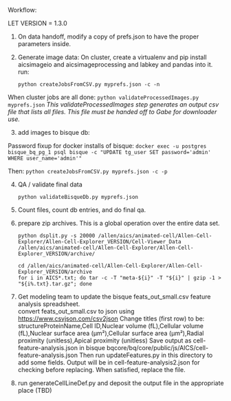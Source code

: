 Workflow:

LET VERSION = 1.3.0

1. On data handoff, modify a copy of prefs.json to have the proper parameters inside.

2. Generate image data: 
On cluster, create a virtualenv and pip install aicsimageio and aicsimageprocessing and labkey and pandas into it.  
run:
    ```
    python createJobsFromCSV.py myprefs.json -c -n  
    ```
When cluster jobs are all done:
    ```
    python validateProcessedImages.py myprefs.json
    ```
*This validateProcessedImages step generates an output csv file that lists all files.  This file must be handed off to Gabe for downloader use.*

3. add images to bisque db:

Password fixup for docker installs of bisque:
    `docker exec -u postgres bisque_bq_pg_1 psql bisque -c "UPDATE tg_user SET password='admin' WHERE user_name='admin'"`

 Then:
    ```
    python createJobsFromCSV.py myprefs.json -c -p
    ```

4. QA / validate final data  
    ```
    python validateBisqueDb.py myprefs.json
    ```

5. Count files, count db entries, and do final qa. 

6. prepare zip archives.  This is a global operation over the entire data set.  
    ```
    python dsplit.py -s 20000 /allen/aics/animated-cell/Allen-Cell-Explorer/Allen-Cell-Explorer_VERSION/Cell-Viewer_Data /allen/aics/animated-cell/Allen-Cell-Explorer/Allen-Cell-Explorer_VERSION/archive/  

    cd /allen/aics/animated-cell/Allen-Cell-Explorer/Allen-Cell-Explorer_VERSION/archive
    for i in AICS*.txt; do tar -c -T "meta-${i}" -T "${i}" | gzip -1 > "${i%.txt}.tar.gz"; done
    ```

7. Get modeling team to update the bisque feats_out_small.csv feature analysis spreadsheet.  
convert feats_out_small.csv to json using https://www.csvjson.com/csv2json 
Change titles (first row) to be:
structureProteinName,Cell ID,Nuclear volume (fL),Cellular volume (fL),Nuclear surface area (&micro;m&sup2;),Cellular surface area (&micro;m&sup2;),Radial proximity (unitless),Apical proximity (unitless)
Save output as cell-feature-analysis.json in bisque bqcore/bq/core/public/js/AICS/cell-feature-analysis.json
Then run updateFeatures.py in this directory to add some fields.  Output will be in cell-feature-analysis2.json for checking before replacing. 
When satisfied, replace the file.

8. run generateCellLineDef.py and deposit the output file in the appropriate place (TBD)
 

